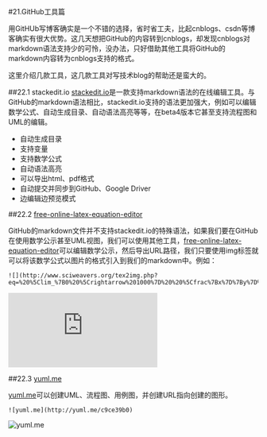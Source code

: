 #21.GitHub工具篇

用GitHUb写博客确实是一个不错的选择，省时省工夫，比起cnblogs、csdn等博客确实有很大优势。这几天想把GitHub的内容转到cnblogs，却发现cnblogs对markdown语法支持少的可怜，没办法，只好借助其他工具将GitHub的markdown内容转为cnblogs支持的格式。

这里介绍几款工具，这几款工具对写技术blog的帮助还是蛮大的。

##22.1 stackedit.io
[stackedit.io](https://stackedit.io/)是一款支持markdown语法的在线编辑工具。与GitHub的markdown语法相比，stackedit.io支持的语法更加强大，例如可以编辑数学公式、自动生成目录、自动语法高亮等等，在beta4版本它甚至支持流程图和UML的编辑。

* 自动生成目录
* 支持变量
* 支持数学公式
* 自动语法高亮
* 可以导出html、pdf格式
* 自动提交并同步到GitHub、Google Driver
* 边编辑边预览模式

##22.2 [free-online-latex-equation-editor](http://www.sciweavers.org/free-online-latex-equation-editor)

GitHub的markdown文件并不支持stackedit.io的特殊语法，如果我们要在GitHub在使用数学公示甚至UML视图，我们可以使用其他工具，[free-online-latex-equation-editor](http://www.sciweavers.org/free-online-latex-equation-editor)可以编辑数学公示，然后导出URL路径，我们只要使用img标签就可以将该数学公式以图片的格式引入到我们的markdown中。例如：

```
![](http://www.sciweavers.org/tex2img.php?eq=%20%5Clim_%7B0%20%5Crightarrow%201000%7D%20%20%5Cfrac%7Bx%7D%7By%7D%20&bc=White&fc=Black&im=jpg&fs=12&ff=arev&edit=0)
```
![](http://www.sciweavers.org/tex2img.php?eq=%20%5Clim_%7B0%20%5Crightarrow%201000%7D%20%20%5Cfrac%7Bx%7D%7By%7D%20&bc=White&fc=Black&im=jpg&fs=12&ff=arev&edit=0)

##22.3 [yuml.me](http://yuml.me/)

[yuml.me](http://yuml.me/)可以创建UML、流程图、用例图，并创建URL指向创建的图形。

```
![yuml.me](http://yuml.me/c9ce39b0)
```
![yuml.me](http://yuml.me/c9ce39b0)

